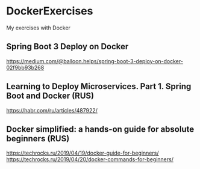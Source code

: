# DockerExercises
My exercises with Docker

## Spring Boot 3 Deploy on Docker
https://medium.com/@balloon.helps/spring-boot-3-deploy-on-docker-02f9bb93b268

## Learning to Deploy Microservices. Part 1. Spring Boot and Docker (RUS)
https://habr.com/ru/articles/487922/

## Docker simplified: a hands-on guide for absolute beginners (RUS)
https://techrocks.ru/2019/04/19/docker-guide-for-beginners/
https://techrocks.ru/2019/04/20/docker-commands-for-beginners/